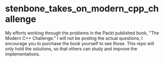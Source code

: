 # stenbone_takes_on_modern_cpp_challenge
My efforts working through the problems in the Packt published book, "The Modern C++ Challenge." I will not be posting the actual questions, I encourage you to purchase the book yourself to see those. This repo will only hold the solutions, so that others can study and improve the implementations.
